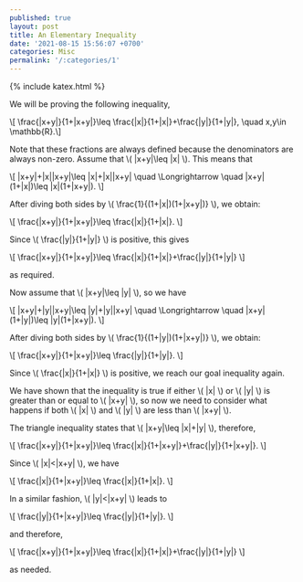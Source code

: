 ```yaml
---
published: true
layout: post
title: An Elementary Inequality
date: '2021-08-15 15:56:07 +0700'
categories: Misc
permalink: '/:categories/1'
---
```

{% include katex.html %}

We will be proving the following inequality,

\\[ \frac{\|x+y\|}{1+\|x+y\|}\leq \frac{\|x\|}{1+\|x\|}+\frac{\|y\|}{1+\|y\|}, \quad x,y\in \mathbb{R}.\\]

Note that these fractions are always defined because the denominators are always non-zero. Assume that \\( \|x+y\|\leq \|x\| \\). This means that

\\[ \|x+y\|+\|x\|\|x+y\|\leq \|x\|+\|x\|\|x+y\| \quad \Longrightarrow \quad \|x+y\|(1+\|x\|)\leq \|x\|(1+\|x+y\|). \\]

After diving both sides by \\( \frac{1}{(1+\|x\|)(1+\|x+y\|)} \\), we obtain:

\\[ \frac{\|x+y\|}{1+\|x+y\|}\leq \frac{\|x\|}{1+\|x\|}. \\]

Since \\( \frac{\|y\|}{1+\|y\|} \\) is positive, this gives

\\[ \frac{\|x+y\|}{1+\|x+y\|}\leq \frac{\|x\|}{1+\|x\|}+\frac{\|y\|}{1+\|y\|} \\]

as required.

Now assume that \\( \|x+y\|\leq \|y\| \\), so we have

\\[ \|x+y\|+\|y\|\|x+y\|\leq \|y\|+\|y\|\|x+y\| \quad \Longrightarrow \quad \|x+y\|(1+\|y\|)\leq \|y\|(1+\|x+y\|). \\]

After diving both sides by \\( \frac{1}{(1+\|y\|)(1+\|x+y\|)} \\), we obtain:

\\[ \frac{\|x+y\|}{1+\|x+y\|}\leq \frac{\|y\|}{1+\|y\|}. \\]

Since \\( \frac{\|x\|}{1+\|x\|} \\) is positive, we reach our goal inequality again.

We have shown that the inequality is true if either \\( \|x\| \\) or \\( \|y\| \\) is greater than or equal to \\( \|x+y\| \\), so now we need to consider what happens if both \\( \|x\| \\) and \\( \|y\| \\) are less than \\( \|x+y\| \\).

The triangle inequality states that \\( \|x+y\|\leq \|x\|+\|y\| \\), therefore,

\\[ \frac{\|x+y\|}{1+\|x+y\|}\leq \frac{\|x\|}{1+\|x+y\|}+\frac{\|y\|}{1+\|x+y\|}. \\]

Since \\( \|x\|<\|x+y\| \\), we have

\\[ \frac{\|x\|}{1+\|x+y\|}\leq \frac{\|x\|}{1+\|x\|}. \\]

In a similar fashion, \\( \|y\|<\|x+y\| \\) leads to

\\[ \frac{\|y\|}{1+\|x+y\|}\leq \frac{\|y\|}{1+\|y\|}. \\]

and therefore, 

\\[ \frac{\|x+y\|}{1+\|x+y\|}\leq \frac{\|x\|}{1+\|x\|}+\frac{\|y\|}{1+\|y\|} \\]

as needed.
